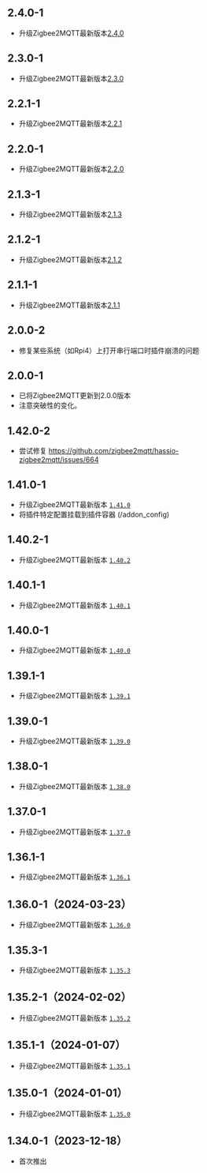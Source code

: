 ## 2.4.0-1
- 升级Zigbee2MQTT最新版本[2.4.0](https://github.com/Koenkk/zigbee2mqtt/releases/tag/2.4.0)
## 2.3.0-1
- 升级Zigbee2MQTT最新版本[2.3.0](https://github.com/Koenkk/zigbee2mqtt/releases/tag/2.3.0)
## 2.2.1-1
- 升级Zigbee2MQTT最新版本[2.2.1](https://github.com/Koenkk/zigbee2mqtt/releases/tag/2.2.1)
## 2.2.0-1
- 升级Zigbee2MQTT最新版本[2.2.0](https://github.com/Koenkk/zigbee2mqtt/releases/tag/2.2.0)
## 2.1.3-1
- 升级Zigbee2MQTT最新版本[2.1.3](https://github.com/Koenkk/zigbee2mqtt/releases/tag/2.1.3)
## 2.1.2-1
- 升级Zigbee2MQTT最新版本[2.1.2](https://github.com/Koenkk/zigbee2mqtt/releases/tag/2.1.2)
## 2.1.1-1
- 升级Zigbee2MQTT最新版本[2.1.1](https://github.com/Koenkk/zigbee2mqtt/releases/tag/2.1.1)
## 2.0.0-2
- 修复某些系统（如Rpi4）上打开串行端口时插件崩溃的问题
## 2.0.0-1
- 已将Zigbee2MQTT更新到2.0.0版本
- 注意突破性的变化。
## 1.42.0-2
- 尝试修复 https://github.com/zigbee2mqtt/hassio-zigbee2mqtt/issues/664
## 1.41.0-1
- 升级Zigbee2MQTT最新版本 [`1.41.0`](https://github.com/Koenkk/zigbee2mqtt/releases/tag/1.41.0)
- 将插件特定配置挂载到插件容器 (/addon_config)
## 1.40.2-1
- 升级Zigbee2MQTT最新版本 [`1.40.2`](https://github.com/Koenkk/zigbee2mqtt/releases/tag/1.40.2)
## 1.40.1-1
- 升级Zigbee2MQTT最新版本 [`1.40.1`](https://github.com/Koenkk/zigbee2mqtt/releases/tag/1.40.1)
## 1.40.0-1
- 升级Zigbee2MQTT最新版本 [`1.40.0`](https://github.com/Koenkk/zigbee2mqtt/releases/tag/1.40.0)
## 1.39.1-1
- 升级Zigbee2MQTT最新版本 [`1.39.1`](https://github.com/Koenkk/zigbee2mqtt/releases/tag/1.39.1)
## 1.39.0-1
- 升级Zigbee2MQTT最新版本 [`1.39.0`](https://github.com/Koenkk/zigbee2mqtt/releases/tag/1.39.0)
## 1.38.0-1
- 升级Zigbee2MQTT最新版本 [`1.38.0`](https://github.com/Koenkk/zigbee2mqtt/releases/tag/1.38.0)
## 1.37.0-1
- 升级Zigbee2MQTT最新版本 [`1.37.0`](https://github.com/Koenkk/zigbee2mqtt/releases/tag/1.37.0)

## 1.36.1-1
- 升级Zigbee2MQTT最新版本 [`1.36.1`](https://github.com/Koenkk/zigbee2mqtt/releases/tag/1.36.1)

## 1.36.0-1（2024-03-23）
- 升级Zigbee2MQTT最新版本 [`1.36.0`](https://github.com/Koenkk/zigbee2mqtt/releases/tag/1.36.0)

## 1.35.3-1 
- 升级Zigbee2MQTT最新版本 [`1.35.3`](https://github.com/Koenkk/zigbee2mqtt/releases/tag/1.35.3)

## 1.35.2-1（2024-02-02）

- 升级Zigbee2MQTT最新版本 [`1.35.2`](https://github.com/Koenkk/zigbee2mqtt/releases/tag/1.35.2)

## 1.35.1-1（2024-01-07）

- 升级Zigbee2MQTT最新版本 [`1.35.1`](https://github.com/Koenkk/zigbee2mqtt/releases/tag/1.35.1)

## 1.35.0-1（2024-01-01）

- 升级Zigbee2MQTT最新版本 [`1.35.0`](https://github.com/Koenkk/zigbee2mqtt/releases/tag/1.35.0)

## 1.34.0-1（2023-12-18）

- 首次推出